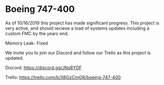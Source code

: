 # Boeing 747-400

As of 10/16/2019 this project has made significant progress. This project is very active, and should recieve a load of systems updates including a custom FMC by the years end.

Memory Leak- Fixed

We invite you to join our Discord and follow our Trello as this project is updated.

Discord: https://discord.gg/JNs8YDF 

Trello: https://trello.com/b/X6GzCmGR/boeing-747-400

